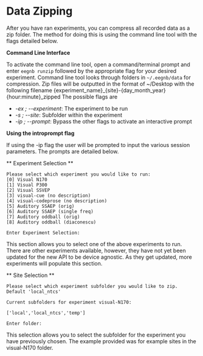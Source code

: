 # Data Zipping
After you have ran experiments, you can compress all recorded data as a zip folder. The method for doing this is using the command line tool with the flags detailed below. 

**Command Line Interface**

To activate the command line tool, open a command/terminal prompt and enter `eegnb runzip` followed by the appropriate flag for your desired experiment. Command line tool looks through folders in `~/.eegnb/data` for compression. Zip files will be outputted in the format of ~/Desktop with the following filename {experiment_name}_{site}-{day_month_year}{hour:minute}_zipped
The possible flags are

* *-ex ; --experiment*: The experiment to be run
* *-s ; --site*: Subfolder within the experiment
* *-ip ; --prompt*: Bypass the other flags to activate an interactive prompt

**Using the introprompt flag**

If using the -ip flag the user will be prompted to input the various session parameters. The prompts are detailed below.

** Experiment Selection **
```
Please select which experiment you would like to run: 
[0] Visual N170
[1] Visual P300
[2] Visual SSVEP
[3] visual-cue (no description)
[4] visual-codeprose (no description)
[5] Auditory SSAEP (orig)
[6] Auditory SSAEP (single freq)
[7] Auditory oddball (orig)
[8] Auditory oddball (diaconescu)

Enter Experiment Selection:
```
This section allows you to select one of the above experiments to run. There are other experiments available, however, they have not yet been updated for the new API to be device agnostic. As they get updated, more experiments will populate this section.

** Site Selection **
```
Please select which experiment subfolder you would like to zip. Default 'local_ntcs'

Current subfolders for experiment visual-N170:

['local','local_ntcs','temp']

Enter folder:
```

This selection allows you to select the subfolder for the experiment you have previously chosen. The example provided was for example sites in the visual-N170 folder.

